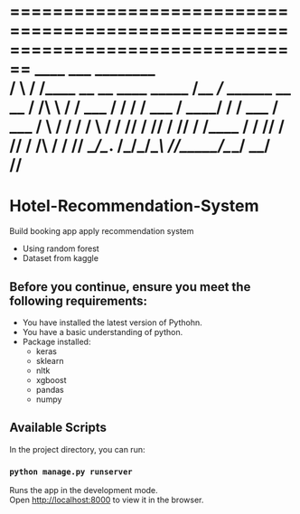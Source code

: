 ================================================================================
    ____      ___                             ________   
   /    \    /  /____  __   __ ____   _____ /__   ___/_   ______ __    __
  /  /\  \  /  / ___ \/ /  / / ___ \/ ____/   /  / ___ \/ ___  /   \  / /
 /  /  \  \/  / /__/ / /__/ / /__/ / /____   /  / /__/ / /__/ /  /\ \/ /
/__/    \____/\__.  /\_____/\_____/\______\ /__/\_____/\______\_/  \__/         
                /__/
================================================================================

# Hotel-Recommendation-System
Build booking app apply recommendation system
- Using random forest
- Dataset from kaggle
## Before you continue, ensure you meet the following requirements:
* You have installed the latest version of Pythohn.
* You have a basic understanding of python.
* Package installed:
  - keras
  - sklearn
  - nltk
  - xgboost
  - pandas
  - numpy
## Available Scripts
In the project directory, you can run:
### `python manage.py runserver`
Runs the app in the development mode.\
Open [http://localhost:8000](http://localhost:8000) to view it in the browser.
